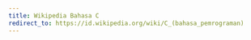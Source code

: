 ```yaml
---
title: Wikipedia Bahasa C
redirect_to: https://id.wikipedia.org/wiki/C_(bahasa_pemrograman)
---
```


